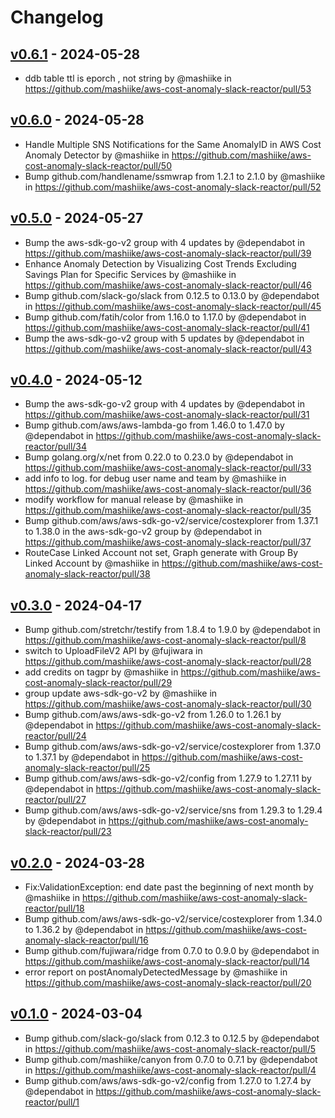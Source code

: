 # Changelog

## [v0.6.1](https://github.com/mashiike/aws-cost-anomaly-slack-reactor/compare/v0.6.0...v0.6.1) - 2024-05-28
- ddb table ttl is eporch , not string by @mashiike in https://github.com/mashiike/aws-cost-anomaly-slack-reactor/pull/53

## [v0.6.0](https://github.com/mashiike/aws-cost-anomaly-slack-reactor/compare/v0.5.0...v0.6.0) - 2024-05-28
- Handle Multiple SNS Notifications for the Same AnomalyID in AWS Cost Anomaly Detector by @mashiike in https://github.com/mashiike/aws-cost-anomaly-slack-reactor/pull/50
- Bump github.com/handlename/ssmwrap from 1.2.1 to 2.1.0 by @mashiike in https://github.com/mashiike/aws-cost-anomaly-slack-reactor/pull/52

## [v0.5.0](https://github.com/mashiike/aws-cost-anomaly-slack-reactor/compare/v0.4.0...v0.5.0) - 2024-05-27
- Bump the aws-sdk-go-v2 group with 4 updates by @dependabot in https://github.com/mashiike/aws-cost-anomaly-slack-reactor/pull/39
- Enhance Anomaly Detection by Visualizing Cost Trends Excluding Savings Plan for Specific Services by @mashiike in https://github.com/mashiike/aws-cost-anomaly-slack-reactor/pull/46
- Bump github.com/slack-go/slack from 0.12.5 to 0.13.0 by @dependabot in https://github.com/mashiike/aws-cost-anomaly-slack-reactor/pull/45
- Bump github.com/fatih/color from 1.16.0 to 1.17.0 by @dependabot in https://github.com/mashiike/aws-cost-anomaly-slack-reactor/pull/41
- Bump the aws-sdk-go-v2 group with 5 updates by @dependabot in https://github.com/mashiike/aws-cost-anomaly-slack-reactor/pull/43

## [v0.4.0](https://github.com/mashiike/aws-cost-anomaly-slack-reactor/compare/v0.3.0...v0.4.0) - 2024-05-12
- Bump the aws-sdk-go-v2 group with 4 updates by @dependabot in https://github.com/mashiike/aws-cost-anomaly-slack-reactor/pull/31
- Bump github.com/aws/aws-lambda-go from 1.46.0 to 1.47.0 by @dependabot in https://github.com/mashiike/aws-cost-anomaly-slack-reactor/pull/34
- Bump golang.org/x/net from 0.22.0 to 0.23.0 by @dependabot in https://github.com/mashiike/aws-cost-anomaly-slack-reactor/pull/33
- add info to log. for debug user name and team by @mashiike in https://github.com/mashiike/aws-cost-anomaly-slack-reactor/pull/36
- modify workflow for manual release by @mashiike in https://github.com/mashiike/aws-cost-anomaly-slack-reactor/pull/35
- Bump github.com/aws/aws-sdk-go-v2/service/costexplorer from 1.37.1 to 1.38.0 in the aws-sdk-go-v2 group by @dependabot in https://github.com/mashiike/aws-cost-anomaly-slack-reactor/pull/37
- RouteCase Linked Account not set, Graph generate with Group By Linked Account by @mashiike in https://github.com/mashiike/aws-cost-anomaly-slack-reactor/pull/38

## [v0.3.0](https://github.com/mashiike/aws-cost-anomaly-slack-reactor/compare/v0.2.0...v0.3.0) - 2024-04-17
- Bump github.com/stretchr/testify from 1.8.4 to 1.9.0 by @dependabot in https://github.com/mashiike/aws-cost-anomaly-slack-reactor/pull/8
- switch to UploadFileV2 API by @fujiwara in https://github.com/mashiike/aws-cost-anomaly-slack-reactor/pull/28
- add credits on tagpr by @mashiike in https://github.com/mashiike/aws-cost-anomaly-slack-reactor/pull/29
- group update aws-sdk-go-v2 by @mashiike in https://github.com/mashiike/aws-cost-anomaly-slack-reactor/pull/30
- Bump github.com/aws/aws-sdk-go-v2 from 1.26.0 to 1.26.1 by @dependabot in https://github.com/mashiike/aws-cost-anomaly-slack-reactor/pull/24
- Bump github.com/aws/aws-sdk-go-v2/service/costexplorer from 1.37.0 to 1.37.1 by @dependabot in https://github.com/mashiike/aws-cost-anomaly-slack-reactor/pull/25
- Bump github.com/aws/aws-sdk-go-v2/config from 1.27.9 to 1.27.11 by @dependabot in https://github.com/mashiike/aws-cost-anomaly-slack-reactor/pull/27
- Bump github.com/aws/aws-sdk-go-v2/service/sns from 1.29.3 to 1.29.4 by @dependabot in https://github.com/mashiike/aws-cost-anomaly-slack-reactor/pull/23

## [v0.2.0](https://github.com/mashiike/aws-cost-anomaly-slack-reactor/compare/v0.1.0...v0.2.0) - 2024-03-28
- Fix:ValidationException: end date past the beginning of next month by @mashiike in https://github.com/mashiike/aws-cost-anomaly-slack-reactor/pull/18
- Bump github.com/aws/aws-sdk-go-v2/service/costexplorer from 1.34.0 to 1.36.2 by @dependabot in https://github.com/mashiike/aws-cost-anomaly-slack-reactor/pull/16
- Bump github.com/fujiwara/ridge from 0.7.0 to 0.9.0 by @dependabot in https://github.com/mashiike/aws-cost-anomaly-slack-reactor/pull/14
- error report on postAnomalyDetectedMessage by @mashiike in https://github.com/mashiike/aws-cost-anomaly-slack-reactor/pull/20

## [v0.1.0](https://github.com/mashiike/aws-cost-anomaly-slack-reactor/commits/v0.1.0) - 2024-03-04
- Bump github.com/slack-go/slack from 0.12.3 to 0.12.5 by @dependabot in https://github.com/mashiike/aws-cost-anomaly-slack-reactor/pull/5
- Bump github.com/mashiike/canyon from 0.7.0 to 0.7.1 by @dependabot in https://github.com/mashiike/aws-cost-anomaly-slack-reactor/pull/4
- Bump github.com/aws/aws-sdk-go-v2/config from 1.27.0 to 1.27.4 by @dependabot in https://github.com/mashiike/aws-cost-anomaly-slack-reactor/pull/1
